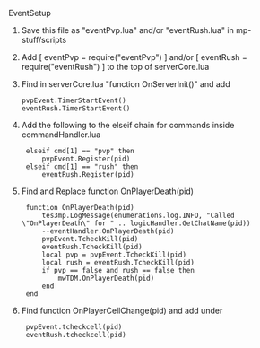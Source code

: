 EventSetup
    
1) Save this file as "eventPvp.lua" and/or "eventRush.lua" in mp-stuff/scripts

2) Add [ eventPvp = require("eventPvp") ] and/or [ eventRush = require("eventRush") ]  to the top of serverCore.lua

3) Find in serverCore.lua "function OnServerInit()" and add

       pvpEvent.TimerStartEvent()
       eventRush.TimerStartEvent()
       
4) Add the following to the elseif chain for commands inside commandHandler.lua

		elseif cmd[1] == "pvp" then
			pvpEvent.Register(pid)
		elseif cmd[1] == "rush" then
			eventRush.Register(pid)	
5) Find and Replace function OnPlayerDeath(pid)

		function OnPlayerDeath(pid)
			tes3mp.LogMessage(enumerations.log.INFO, "Called \"OnPlayerDeath\" for " .. logicHandler.GetChatName(pid))
		    --eventHandler.OnPlayerDeath(pid)
			pvpEvent.TcheckKill(pid)
			eventRush.TcheckKill(pid)
			local pvp = pvpEvent.TcheckKill(pid)
			local rush = eventRush.TcheckKill(pid)	
			if pvp == false and rush == false then
				mwTDM.OnPlayerDeath(pid)
			end
		end

6) Find function OnPlayerCellChange(pid) and add under

		pvpEvent.tcheckcell(pid)
		eventRush.tcheckcell(pid)
